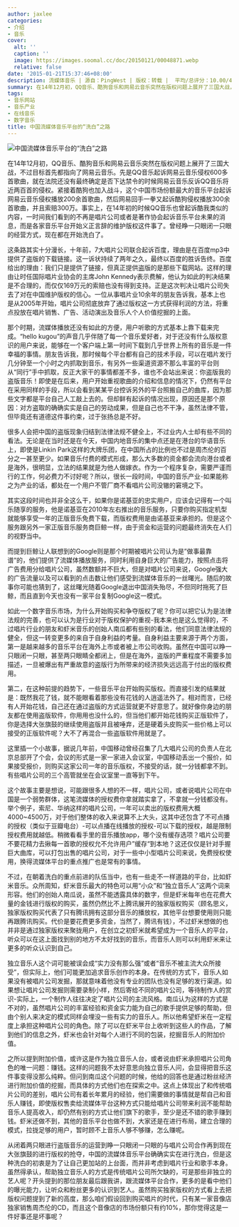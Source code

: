 ```yaml
---
author: jaxlee
categories:
- 介绍
- 音乐
cover:
  alt: ''
  caption: ''
  image: https://images.soomal.cc/doc/20150121/00048871.webp
  relative: false
date: '2015-01-21T15:37:46+08:00'
description: 流媒体音乐 | 源自：PingWest | 版权：转载 |  平均/总评分：10.00/40
summary: 在14年12月初，QQ音乐、酷狗音乐和网易云音乐突然在版权问题上展开了三国大战，不过目标首先都指向了网易云音乐。先是QQ音乐起诉网易云音乐侵权600多首歌曲，就在法院还没有最终确定是否下达禁令的时候网易云音乐反诉QQ音乐将近两百首的侵权。紧接着酷狗也加入战斗……
tags:
- 音乐网站
- 音乐产业
- 在线音乐
- 数字音乐
title: 中国流媒体音乐平台的“洗白”之路
---
```


![中国流媒体音乐平台的“洗白”之路](https://images.soomal.cc/doc/20150121/00048871.webp)





在14年12月初，QQ音乐、酷狗音乐和网易云音乐突然在版权问题上展开了三国大战，不过目标首先都指向了网易云音乐。先是QQ音乐起诉网易云音乐侵权600多首歌曲，就在法院还没有最终确定是否下达禁令的时候网易云音乐反诉QQ音乐将近两百首的侵权。紧接着酷狗也加入战斗，这个中国市场份额最大的音乐平台起诉网易云音乐侵权播放200余首歌曲，然后网易回手一拳又起诉酷狗侵权播放300余首歌曲，并且索赔300万。事实上，在14年初的时候QQ音乐也曾起诉酷我类似的内容，一时间我们看到的不再是唱片公司或者是著作协会起诉音乐平台未果的消息，而是各家音乐平台开始义正言辞的维护版权这件事了。曾经睁一只眼闭一只眼的经营方式，现在都在开始洗白了。

这条路其实十分漫长，十年前，7大唱片公司联合起诉百度，理由是在百度mp3中提供了盗版的下载链接。这一诉状持续了两年之久，最终以百度的胜诉告终。百度给出的理由：我们只是提供了链接，但真正提供盗版的是那些下载网站。这样的理由让时任国际唱片业协会的主席John Kennedy表示费解，他认为如此的判决结果是不合理的，而仅仅169万元的索赔也没有得到支持。正是这次判决让唱片公司失去了对在中国维护版权的信心。一位从事唱片业10余年的朋友告诉我，基本上也是从2005年开始，唱片公司彻底放弃了通过版权这一方式获得利润的方法，将重点投放在唱片销售、广告、活动演出及音乐人个人价值挖掘的上面。

那个时期，流媒体播放还没有如此的方便，用户听歌的方式基本上靠下载来完成。“hello kugou”的声音几乎伴随了每一个音乐爱好者，对于还没有什么版权意识的用户来说，能够在一个客户端上第一时间下载到几乎世界上所有的音乐是一件幸福的事情。朋友告诉我，那时候每个平台都有自己的技术手段，可以在唱片发行几分钟至一个小时之内抓取到音乐，有另外一些渠道资源不那么丰富的平台则从“同行”手中抓取，反正大家干的事情都差不多，谁也不会站出来说：你盗版我的盗版音乐！即使是在后来，用户开始重视歌曲的介绍和信息的情况下，仍然有平台在采用同样的手段，所以会看到某某平台控诉另外的平台照搬自己的曲库，因为那些文字都是平台自己人工敲上去的。但却鲜有起诉的情况出现，原因还是那个原因：对方盗取的确确实实是自己的劳动成果，但是自己也不干净，虽然法律不管，但毕竟还有道德这件事约束，过于张扬总是不好。

很多人会把中国的盗版现象归结到法律法规不健全上，不过业内人士却有些不同的看法。无论是在当时还是在今天，中国内地音乐的集中点还是在港台的华语音乐上，即使是Linkin Park这样的大牌乐团，在中国所占的比例也不过是周杰伦的百分之一甚至更少。如果音乐付费的模式形成，那么大多数的资金都会流向港台或者是海外，很明显，立法的结果就是为他人做嫁衣。作为一个程序复杂，需要严谨而行的工作，何必费力不讨好呢？所以，很长一段时间，中国的音乐产业-如果能称之为产业的话，都处在一个用户不管厂商不看唱片公司没辙的窘境之下。

其实这段时间也并非全这么干，如果你是诺基亚的忠实用户，应该会记得有一个叫乐随享的服务，他是诺基亚在2010年左右推出的音乐服务，只要你购买指定机型就能够享受一年的正版音乐免费下载，而版权费用是由诺基亚来承担的。但是这个服务跟另外一家正版音乐服务商巨鲸一样，由于资金和运营的问题最终消失在人们的视野当中。

而提到巨鲸让人联想到的Google则是那个时期被唱片公司认为是”做事最靠谱“的，他们提供了流媒体播放服务，同时利用自身巨大的广告能力，按照点击将广告费用分给唱片公司，虽然数额并不巨大，但是对唱片公司来说，Google强大的广告流量以及可以看到的点击数让他们感受到流媒体音乐的一丝曙光。随后的故事你可能也猜到了，这丝曙光随着Google退出中国消失殆尽，不但同时拖死了巨鲸，而且直到今天也没有一家平台复制Google这一模式。

如此一个数字音乐市场，为什么开始购买和争夺版权了呢？你可以把它认为是法律法规的完善，也可以认为是行业对于版权保护的重视-我本来也是这么觉得的，不过唱片行业的朋友和虾米音乐的创始人南瓜都有些别的看法，他们同意法律法规的健全，但这一转变更多的来自于自身利益的考量。自身利益主要来源于两个方面，第一是越来越多的音乐平台在海外上市或者被上市公司收购。虽然在中国可以睁一只眼闭一只眼，甚至两只眼睛全都闭上，但是在海外，盗版的严重程度不需要多加描述，一旦被爆出有严重故意的盗版行为所带来的经济损失远远高于付出的版权费用。

第二，在这种前提的趋势下，一些音乐平台开始购买版权。而直接引发的结果就是：既然我花了钱，就不能眼看着那些没有花钱的人逍遥法外了。相对而言，已经有人开始花钱，自己还在通过盗版的方式运营就更不好意思了。就好像你身边的朋友都在使用盗版软件，你用用也没什么的，但当他们都开始花钱购买正版软件了，你是选择大张旗鼓的继续使用盗版并且被唾弃，还是硬着头皮购买一些价格上可以接受的正版软件呢？大不了再混合一些盗版软件用就是了。

这里插一个小故事，据说几年前，中国移动曾经召集了几大唱片公司的负责人在北京总部开了个会，会议的形式是一家一家进入会议室，中国移动丢出一个报价，如果接受报价，则购买这家公司一年的音乐版权，不接受的话，就一分钱都拿不到。有些唱片公司的三个高管就坐在会议室里一直等到下午。

这个故事主要是想说，可能跟很多人想的不一样，唱片公司，或者说唱片公司在中国是一个弱势群体，这笔流媒体的授权费你拿就踏实拿了，不拿就一分钱都没有。举个例子，索尼、华纳这样的唱片公司，一年可以卖出的版权费用大概4000~4500万，对于他们整体的收入来说算不上大头，这其中还包含了不可点播的授权（类似于豆瓣电台）-可以点播在线播放的授权-可以下载的授权，越是限制授权费用就越低。稍微看看手里的音乐播放app，哪个没有缓存选项？唱片公司要不要花精力去揪每一首歌的授权允不允许用户”缓存“到本地？这还仅仅是针对手握巨大曲库，可以打包出售的唱片公司，对于一些中小型唱片公司来说，免费授权使用，换得流媒体平台的重点推广也是常有的事情。

不过，在朝着洗白的重点前进的队伍当中，也有一些走不一样道路的平台，比如虾米音乐。众所周知，虾米音乐最大的特色可以用“小众”和“独立音乐人”这两个词来形容。他们的创始人南瓜说，虽然不能透露具体的数字，但是虾米每年也在花费大量的金钱进行版权的购买，虽然仍然比不上腾讯展开的独家版权购买（顾名思义，独家版权购买代表了只有腾讯拥有这部分音乐的播放权，其他平台想要使用则只能再跟腾讯购买。代价是要花费更多资金，当然了，腾讯有钱），不过虾米想做的也并非是通过独家版权来聚拢用户，在创立之初虾米就希望成为一个音乐人的平台，听众可以在这上面找到别的地方不太好找到的音乐，而音乐人则可以利用虾米来让更多的听众认识到自己。

独立音乐人这个词可能被误会成“实力没有那么强”或者“音乐不被主流大众所接受”，但实际上，他们可能更加追求音乐创作的本身。在传统的方式下，音乐人如果没有被唱片公司发掘，那就意味着他没有专业的团队也没有足够的发行渠道。如果想让唱片公司发掘则需要录制小样，然后寄给不同的唱片公司，等待制作人的赏识-实际上，一个制作人往往决定了唱片公司的主流风格。南瓜认为这样的方式是不对的，虽然唱片公司的丰富经验和资金实力能为自己的歌手提供足够的帮助，但由个别人来决定的模式同样会埋没一些有实力的音乐人。所以他希望虾米在一定程度上承担这种唱片公司的角色。除了可以在虾米平台上收听到这些人的作品，了解到他们的信息之外，虾米也会针对每个人进行不同的包装，挖掘音乐人的附加价值。

之所以提到附加价值，或许这是作为独立音乐人台，或者说由虾米承担唱片公司角色的唯一问题：赚钱。这样的问题我不太好意思向独立音乐人问，会显得把音乐这件事变得没那么纯粹。但问到南瓜这个问题的时候，他给的回答也是通过粉丝经济进行附加价值的挖掘，而具体的方式他们也在探索之中。这点上体现出了和传统唱片公司的差别，唱片公司有着长年累月的经验，他们需要做的事情就是帮自己和音乐人赚钱，即使版权售卖给流媒体平台这种方式只能给唱片公司带来利润不能帮助音乐人提高收入，却仍然有别的方式让他们旗下的歌手，至少是还不错的歌手赚到钱。虾米还做不到，其他的音乐平台也做不到，大家还是在进行布局，建立合理的模式，拉拢足够的用户，暂时顾不上音乐人够不够赚，怎么赚呢。

从闭着两只眼进行盗版音乐的运营到睁一只眼闭一只眼的与唱片公司合作再到现在大张旗鼓的进行版权的抢夺，中国的流媒体音乐平台确确实实在进行洗白，但是这种洗白的初衷是为了让自己更加站的上台面，而并非考虑到唱片行业和歌手本身。虽然得承认，帮助独立音乐人的方式是传统唱片公司所欠缺的，可是那些非独立的艺人呢？开头提到的那位朋友最后跟我讲，跟流媒体平台合作，更多的是看中他们的曝光能力，让听众和粉丝更多的认识到艺人。虽然购买独家版权的方式看上去把版权问题提到了新的高度，那么咱们假设回到购买唱片的时代，只有某一家音像店独家销售周杰伦的CD，而且这个音像店的市场份额只有约10%，那你觉得这是一件好事还是坏事呢？